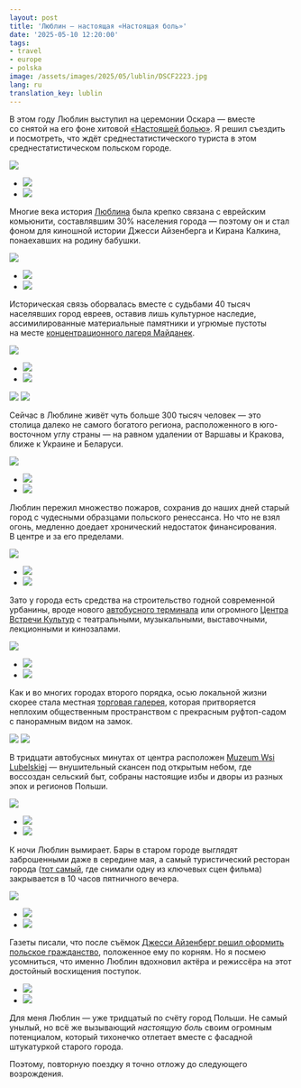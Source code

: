 ```yaml
---
layout: post
title: 'Люблин — настоящая «Настоящая боль»'
date: '2025-05-10 12:20:00'
tags:
- travel
- europe
- polska
image: /assets/images/2025/05/lublin/DSCF2223.jpg
lang: ru
translation_key: lublin
---
```


В этом году Люблин выступил на церемонии Оскара — вместе со снятой на его фоне хитовой [«Настоящей болью»](https://www.imdb.com/title/tt21823606/). Я решил съездить и посмотреть, что ждёт среднестатистического туриста в этом среднестатистическом польском городе.

![](/assets/images/2025/05/lublin/DSCF2285.jpg)
- ![](/assets/images/2025/05/lublin/DSCF2422.jpg)
- ![](/assets/images/2025/05/lublin/DSCF2424.jpg)

Многие века история [Люблина](https://maps.app.goo.gl/EHSF29zwLFkJbnRr7) была крепко связана с еврейским комьюнити, составлявшим 30% населения города — поэтому он и стал фоном для киношной истории Джесси Айзенберга и Кирана Калкина, понаехавших на родину бабушки.

![](/assets/images/2025/05/lublin/DSCF2356.jpg)
- ![](/assets/images/2025/05/lublin/DSCF2271.jpg)
- ![](/assets/images/2025/05/lublin/DSCF2414.jpg)

Историческая связь оборвалась вместе с судьбами 40 тысяч населявших город евреев, оставив лишь культурное наследие, ассимилированные материальные памятники и угрюмые пустоты на месте [концентрационного лагеря Майданек](https://maps.app.goo.gl/5yMoRyVCPgYDLDwE8).

![](/assets/images/2025/05/lublin/DSCF2509.jpg)
- ![](/assets/images/2025/05/lublin/DSCF2489.jpg)
- ![](/assets/images/2025/05/lublin/DSCF2502.jpg)

![](/assets/images/2025/05/lublin/DSCF2516.jpg)
![](/assets/images/2025/05/lublin/DSCF2531.jpg)

Сейчас в Люблине живёт чуть больше 300 тысяч человек — это столица далеко не самого богатого региона, расположенного в юго-восточном углу страны — на равном удалении от Варшавы и Кракова, ближе к Украине и Беларуси.

![](/assets/images/2025/05/lublin/DSCF2281.jpg)
- ![](/assets/images/2025/05/lublin/DSCF2291.jpg)
- ![](/assets/images/2025/05/lublin/DSCF2352.jpg)

Люблин пережил множество пожаров, сохранив до наших дней старый город с чудесными образцами польского ренессанса. Но что не взял огонь, медленно доедает хронический недостаток финансирования. В центре и за его пределами.

![](/assets/images/2025/05/lublin/DSCF2225.jpg)
- ![](/assets/images/2025/05/lublin/DSCF2230.jpg)
- ![](/assets/images/2025/05/lublin/DSCF2298.jpg)

Зато у города есть средства на строительство годной современной урбанины, вроде нового [автобусного терминала](https://maps.app.goo.gl/BMM71w8Xb4bzEvNr8) или огромного [Центра Встречи Культур](https://maps.app.goo.gl/Zngx3qkWa6vvFBRx7) с театральными, музыкальными, выставочными, лекционными и кинозалами.

![](/assets/images/2025/05/lublin/DSCF2223.jpg)
- ![](/assets/images/2025/05/lublin/DSCF2259.jpg)
- ![](/assets/images/2025/05/lublin/DSCF2260.jpg)

Как и во многих городах второго порядка, осью локальной жизни скорее стала местная [торговая галерея](https://maps.app.goo.gl/YPP3WxvZve9ZJKA39), которая притворяется неплохим общественным пространством с прекрасным руфтоп-садом с панорамным видом на замок.

![](/assets/images/2025/05/lublin/DSCF2363.jpg)
![](/assets/images/2025/05/lublin/DSCF2240.jpg)

В тридцати автобусных минутах от центра расположен [Muzeum Wsi Lubelskiej](https://maps.app.goo.gl/sCcFg4Vv7C758cnW9) — внушительный скансен под открытым небом, где воссоздан сельский быт, собраны настоящие избы и дворы из разных эпох и регионов Польши.

![](/assets/images/2025/05/lublin/DSCF2440.jpg)
- ![](/assets/images/2025/05/lublin/DSCF2458.jpg)
- ![](/assets/images/2025/05/lublin/DSCF2433.jpg)

К ночи Люблин вымирает. Бары в старом городе выглядят заброшенными даже в середине мая, а самый туристический ресторан города ([тот самый](https://maps.app.goo.gl/VCqU2trXgopvrs998), где снимали одну из ключевых сцен фильма) закрывается в 10 часов пятничного вечера.

![](/assets/images/2025/05/lublin/DSCF2393.jpg)
- ![](/assets/images/2025/05/lublin/DSCF2398.jpg)
- ![](/assets/images/2025/05/lublin/DSCF2386.jpg)

Газеты писали, что после съёмок [Джесси Айзенберг решил оформить польское гражданство](https://www.bbc.com/news/articles/c2kg17p2102o), положенное ему по корням. Но я посмею усомниться, что именно Люблин вдохновил актёра и режиссёра на этот достойный восхищения поступок.

- ![](/assets/images/2025/05/lublin/DSCF2420.jpg)
- ![](/assets/images/2025/05/lublin/DSCF2310.jpg)

Для меня Люблин — уже тридцатый по счёту город Польши. Не самый унылый, но всё же вызывающий *настоящую боль* своим огромным потенциалом, который тихонечко отлетает вместе с фасадной штукатуркой старого города.

Поэтому, повторную поездку я точно отложу до следующего возрождения.